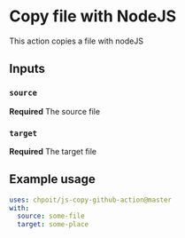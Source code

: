# Copy file with NodeJS 

This action copies a file with nodeJS

## Inputs

### `source`

**Required** The source file

### `target`

**Required** The target file


## Example usage

```yaml
uses: chpoit/js-copy-github-action@master
with:
  source: some-file
  target: some-place
```
